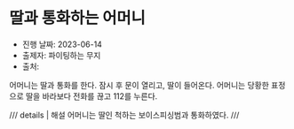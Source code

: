 # 딸과 통화하는 어머니

- 진행 날짜: 2023-06-14
- 출제자: 파이팅하는 무지
- 출처:

어머니는 딸과 통화를 한다. 잠시 후 문이 열리고, 딸이 들어온다. 어머니는 당황한 표정으로 딸을 바라보다 전화를 끊고 112를 누른다.

/// details | 해설
어머니는 딸인 척하는 보이스피싱범과 통화하였다.
///
